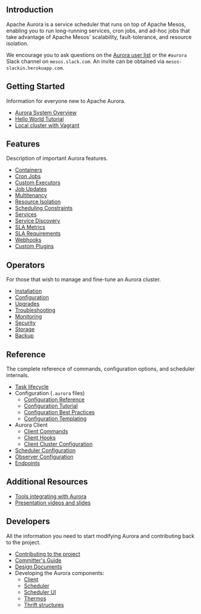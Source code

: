 ## Introduction

Apache Aurora is a service scheduler that runs on top of Apache Mesos, enabling you to run
long-running services, cron jobs, and ad-hoc jobs that take advantage of Apache Mesos' scalability,
fault-tolerance, and resource isolation.

We encourage you to ask questions on the [Aurora user list](http://aurora.apache.org/community/) or
the `#aurora` Slack channel on `mesos.slack.com`.
An invite can be obtained via `mesos-slackin.herokuapp.com`.


## Getting Started
Information for everyone new to Apache Aurora.

 * [Aurora System Overview](getting-started/overview.md)
 * [Hello World Tutorial](getting-started/tutorial.md)
 * [Local cluster with Vagrant](getting-started/vagrant.md)

## Features
Description of important Aurora features.

 * [Containers](features/containers.md)
 * [Cron Jobs](features/cron-jobs.md)
 * [Custom Executors](features/custom-executors.md)
 * [Job Updates](features/job-updates.md)
 * [Multitenancy](features/multitenancy.md)
 * [Resource Isolation](features/resource-isolation.md)
 * [Scheduling Constraints](features/constraints.md)
 * [Services](features/services.md)
 * [Service Discovery](features/service-discovery.md)
 * [SLA Metrics](features/sla-metrics.md)
 * [SLA Requirements](features/sla-requirements.md)
 * [Webhooks](features/webhooks.md)
 * [Custom Plugins](features/custom-plugins.md)

## Operators
For those that wish to manage and fine-tune an Aurora cluster.

 * [Installation](operations/installation.md)
 * [Configuration](operations/configuration.md)
 * [Upgrades](operations/upgrades.md)
 * [Troubleshooting](operations/troubleshooting.md)
 * [Monitoring](operations/monitoring.md)
 * [Security](operations/security.md)
 * [Storage](operations/storage.md)
 * [Backup](operations/backup-restore.md)

## Reference
The complete reference of commands, configuration options, and scheduler internals.

 * [Task lifecycle](reference/task-lifecycle.md)
 * Configuration (`.aurora` files)
    - [Configuration Reference](reference/configuration.md)
    - [Configuration Tutorial](reference/configuration-tutorial.md)
    - [Configuration Best Practices](reference/configuration-best-practices.md)
    - [Configuration Templating](reference/configuration-templating.md)
 * Aurora Client
    - [Client Commands](reference/client-commands.md)
    - [Client Hooks](reference/client-hooks.md)
    - [Client Cluster Configuration](reference/client-cluster-configuration.md)
 * [Scheduler Configuration](reference/scheduler-configuration.md)
 * [Observer Configuration](reference/observer-configuration.md)
 * [Endpoints](reference/scheduler-endpoints.md)

## Additional Resources
 * [Tools integrating with Aurora](additional-resources/tools.md)
 * [Presentation videos and slides](additional-resources/presentations.md)

## Developers
All the information you need to start modifying Aurora and contributing back to the project.

 * [Contributing to the project](../CONTRIBUTING.md)
 * [Committer's Guide](development/committers-guide.md)
 * [Design Documents](development/design-documents.md)
 * Developing the Aurora components:
     - [Client](development/client.md)
     - [Scheduler](development/scheduler.md)
     - [Scheduler UI](development/ui.md)
     - [Thermos](development/thermos.md)
     - [Thrift structures](development/thrift.md)


